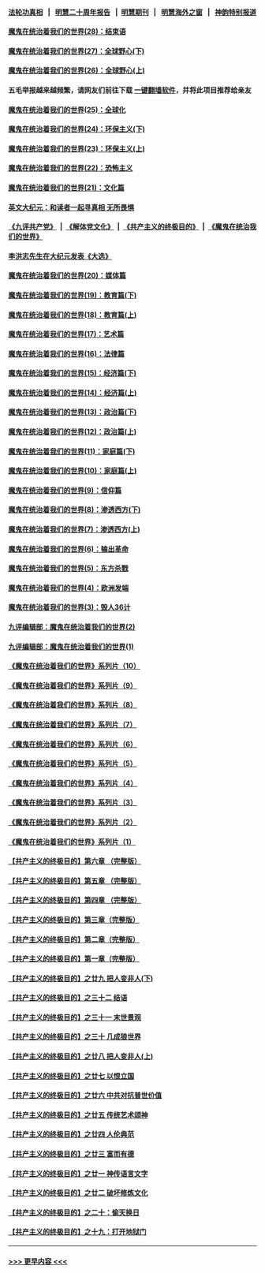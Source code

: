 #### [法轮功真相](https://github.com/gfw-breaker/truth/blob/master/README.md?t=0) &nbsp;&nbsp;|&nbsp;&nbsp; [明慧二十周年报告](https://github.com/gfw-breaker/mh-reports/blob/master/README.md?t=0) &nbsp;&nbsp;|&nbsp;&nbsp;[明慧期刊](https://github.com/gfw-breaker/mh-qikan) &nbsp;&nbsp;|&nbsp;&nbsp; [明慧海外之窗](https://github.com/gfw-breaker/mh-news/blob/master/README.md?t=0) &nbsp;&nbsp;|&nbsp;&nbsp; [神韵特别报道](https://github.com/gfw-breaker/mh-news/blob/master/shenyun.md?t=0)
#### [魔鬼在统治着我们的世界(28)：结束语](../pages/nsc422/n10936246.md?t=07201201) 
#### [魔鬼在统治着我们的世界(27)：全球野心(下)](../pages/nsc422/n10928319.md?t=07201201) 
#### [魔鬼在统治着我们的世界(26)：全球野心(上)](../pages/nsc422/n10900318.md?t=07201201) 
#### 五毛举报越来越频繁，请网友们前往下载 [一键翻墙软件](https://github.com/gfw-breaker/ssr-accounts)，并将此项目推荐给亲友
#### [魔鬼在统治着我们的世界(25)：全球化](../pages/nsc422/n10788205.md?t=07201201) 
#### [魔鬼在统治着我们的世界(24)：环保主义(下)](../pages/nsc422/n10695307.md?t=07201201) 
#### [魔鬼在统治着我们的世界(23)：环保主义(上)](../pages/nsc422/n10688613.md?t=07201201) 
#### [魔鬼在统治着我们的世界(22)：恐怖主义](../pages/nsc422/n10614727.md?t=07201201) 
#### [魔鬼在统治着我们的世界(21)：文化篇](../pages/nsc422/n10597706.md?t=07201201) 
#### [英文大纪元：和读者一起寻真相 无所畏惧](../pages/nsc422/n12542027.md?t=07201201) 
#### [《九评共产党》](https://github.com/begood0513/9ping.md/blob/master/README.md) &nbsp;|&nbsp; [《解体党文化》](../../../../jtdwh.md/blob/master/README.md)  &nbsp;|&nbsp; [《共产主义的终极目的》](../../../../gczydzjmd.md/blob/master/README.md) &nbsp;|&nbsp; [《魔鬼在统治我们的世界》](../../../../mgztzwmdsj.md/blob/master/README.md) 
#### [李洪志先生在大纪元发表《大选》](../pages/nsc422/n12534746.md?t=07201201) 
#### [魔鬼在统治着我们的世界(20)：媒体篇](../pages/nsc422/n10586579.md?t=07201201) 
#### [魔鬼在统治着我们的世界(19)：教育篇(下)](../pages/nsc422/n10564808.md?t=07201201) 
#### [魔鬼在统治着我们的世界(18)：教育篇(上)](../pages/nsc422/n10526970.md?t=07201201) 
#### [魔鬼在统治着我们的世界(17)：艺术篇](../pages/nsc422/n10499093.md?t=07201201) 
#### [魔鬼在统治着我们的世界(16)：法律篇](../pages/nsc422/n10485969.md?t=07201201) 
#### [魔鬼在统治着我们的世界(15)：经济篇(下)](../pages/nsc422/n10469975.md?t=07201201) 
#### [魔鬼在统治着我们的世界(14)：经济篇(上)](../pages/nsc422/n10457370.md?t=07201201) 
#### [魔鬼在统治着我们的世界(13)：政治篇(下)](../pages/nsc422/n10448270.md?t=07201201) 
#### [魔鬼在统治着我们的世界(12)：政治篇(上)](../pages/nsc422/n10444576.md?t=07201201) 
#### [魔鬼在统治着我们的世界(11)：家庭篇(下)](../pages/nsc422/n10440961.md?t=07201201) 
#### [魔鬼在统治着我们的世界(10)：家庭篇(上)](../pages/nsc422/n10435448.md?t=07201201) 
#### [魔鬼在统治着我们的世界(9)：信仰篇](../pages/nsc422/n10432159.md?t=07201201) 
#### [魔鬼在统治着我们的世界(8)：渗透西方(下)](../pages/nsc422/n10429603.md?t=07201201) 
#### [魔鬼在统治着我们的世界(7)：渗透西方(上)](../pages/nsc422/n10426013.md?t=07201201) 
#### [魔鬼在统治着我们的世界(6)：输出革命](../pages/nsc422/n10421536.md?t=07201201) 
#### [魔鬼在统治着我们的世界(5)：东方杀戮](../pages/nsc422/n10417707.md?t=07201201) 
#### [魔鬼在统治着我们的世界(4)：欧洲发端](../pages/nsc422/n10414890.md?t=07201201) 
#### [魔鬼在统治着我们的世界(3)：毁人36计](../pages/nsc422/n10411583.md?t=07201201) 
#### [九评编辑部：魔鬼在统治着我们的世界(2)](../pages/nsc422/n10410036.md?t=07201201) 
#### [九评编辑部：魔鬼在统治着我们的世界(1)](../pages/nsc422/n10406825.md?t=07201201) 
#### [《魔鬼在统治着我们的世界》系列片（10）](../pages/nsc422/n12292670.md?t=07201201) 
#### [《魔鬼在统治着我们的世界》系列片（9）](../pages/nsc422/n12290859.md?t=07201201) 
#### [《魔鬼在统治着我们的世界》系列片（8）](../pages/nsc422/n12287445.md?t=07201201) 
#### [《魔鬼在统治着我们的世界》系列片（7）](../pages/nsc422/n12283425.md?t=07201201) 
#### [《魔鬼在统治着我们的世界》系列片（6）](../pages/nsc422/n12282314.md?t=07201201) 
#### [《魔鬼在统治着我们的世界》系列片（5）](../pages/nsc422/n12281419.md?t=07201201) 
#### [《魔鬼在统治着我们的世界》系列片（4）](../pages/nsc422/n12274024.md?t=07201201) 
#### [《魔鬼在统治着我们的世界》系列片（3）](../pages/nsc422/n12271322.md?t=07201201) 
#### [《魔鬼在统治着我们的世界》系列片（2）](../pages/nsc422/n12269049.md?t=07201201) 
#### [《魔鬼在统治着我们的世界》系列片（1）](../pages/nsc422/n12267575.md?t=07201201) 
#### [【共产主义的终极目的】第六章 （完整版）](../pages/nsc422/n11428913.md?t=07201201) 
#### [【共产主义的终极目的】第五章 （完整版）](../pages/nsc422/n11428912.md?t=07201201) 
#### [【共产主义的终极目的】第四章 （完整版）](../pages/nsc422/n11428907.md?t=07201201) 
#### [【共产主义的终极目的】第三章（完整版）](../pages/nsc422/n11428848.md?t=07201201) 
#### [【共产主义的终极目的】第二章（完整版）](../pages/nsc422/n11428831.md?t=07201201) 
#### [【共产主义的终极目的】第一章（完整版）](../pages/nsc422/n11417651.md?t=07201201) 
#### [【共产主义的终极目的】之廿九 把人变非人(下)](../pages/nsc422/n11344140.md?t=07201201) 
#### [【共产主义的终极目的】之三十二 结语](../pages/nsc422/n11360535.md?t=07201201) 
#### [【共产主义的终极目的】之三十一 末世景观](../pages/nsc422/n11351129.md?t=07201201) 
#### [【共产主义的终极目的】之三十 几成狼世界](../pages/nsc422/n11348280.md?t=07201201) 
#### [【共产主义的终极目的】之廿八 把人变非人(上)](../pages/nsc422/n11340492.md?t=07201201) 
#### [【共产主义的终极目的】之廿七 以恨立国](../pages/nsc422/n11336944.md?t=07201201) 
#### [【共产主义的终极目的】之廿六 中共对抗普世价值](../pages/nsc422/n11324785.md?t=07201201) 
#### [【共产主义的终极目的】之廿五 传统艺术颂神](../pages/nsc422/n11296396.md?t=07201201) 
#### [【共产主义的终极目的】之廿四 人伦典范](../pages/nsc422/n11296397.md?t=07201201) 
#### [【共产主义的终极目的】之廿三 富而有德](../pages/nsc422/n11283598.md?t=07201201) 
#### [【共产主义的终极目的】之廿一 神传语言文字](../pages/nsc422/n11263265.md?t=07201201) 
#### [【共产主义的终极目的】之廿二 破坏修炼文化](../pages/nsc422/n11245728.md?t=07201201) 
#### [【共产主义的终极目的】之二十：偷天换日](../pages/nsc422/n11238846.md?t=07201201) 
#### [【共产主义的终极目的】之十九：打开地狱门](../pages/nsc422/n11206376.md?t=07201201) 

----
#### [ >>> 更早内容 <<< ](../indexes/nsc422-earlier.md)
